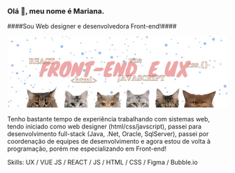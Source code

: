 ### Olá 👋, meu nome é Mariana.
####Sou Web designer e desenvolvedora Front-end!####

![I am Front-end developer and Web designer](https://github.com/mscaliza/mscaliza/blob/main/github-capa3.jpg)

Tenho bastante tempo de experiência trabalhando com sistemas web, tendo iniciado como web designer (html/css/javscript), passei para desenvolvimento full-stack (Java, .Net, Oracle, SqlServer), passei por coordenação de equipes de desenvolvimento e agora estou de volta à programação, porém me especializando em Front-end!

Skills: UX / VUE JS / REACT / JS / HTML / CSS / Figma / Bubble.io

